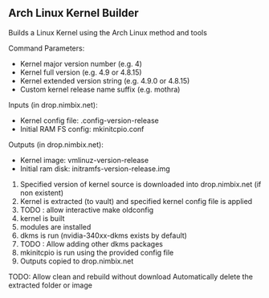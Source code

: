 Arch Linux Kernel Builder 
-------------------------

Builds a Linux Kernel using the Arch Linux method and tools

Command Parameters:
 
 - Kernel major version number (e.g. 4)
 - Kernel full version (e.g. 4.9 or 4.8.15)
 - Kernel extended version string (e.g. 4.9.0 or 4.8.15)
 - Custom kernel release name suffix (e.g. mothra)



Inputs (in drop.nimbix.net):
 
 - Kernel config file: .config-version-release
 - Initial RAM FS config: mkinitcpio.conf
 

Outputs (in drop.nimbix.net):

 - Kernel image: vmlinuz-version-release
 - Initial ram disk: initramfs-version-release.img



1) Specified version of kernel source is downloaded into drop.nimbix.net (if non existent) 
2) Kernel is extracted (to vault) and specified kernel config file is applied
3) TODO : allow interactive make oldconfig
4) kernel is built
5) modules are installed
6) dkms is run (nvidia-340xx-dkms exists by default)
7) TODO : Allow adding other dkms packages
8) mkinitcpio is run using the provided config file
9) Outputs copied to drop.nimbix.net


TODO:
Allow clean and rebuild without download
Automatically delete the extracted folder or image 
